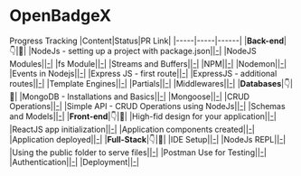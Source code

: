 # OpenBadgeX

Progress Tracking
|Content|Status|PR Link|
|-----|-----|------|
|**Back-end**|👇|🔗|
|NodeJs - setting up a project with package.json||[-](#)|
|NodeJS Modules||[-](#)|
|fs Module||[-](#)|
|Streams and Buffers||[-](#)|
|NPM||[-](#)|
|Nodemon||[-](#)|
|Events in Nodejs||[-](#)|
|Express JS - first route||[-](#)|
|ExpressJS - additional routes||[-](#)|
|Template Engines||[-](#)|
|Partials||[-](#)|
|Middlewares||[-](#)|
|**Databases**|👇|🔗|
|MongoDB - Installations and Basics||[-](#)|
|Mongoose||[-](#)|
|CRUD Operations||[-](#)|
|Simple API - CRUD Operations using NodeJs||[-](#)|
|Schemas and Models||[-](#)|
|**Front-end**|👇|🔗|
|High-fid design for your application||[-](#)|
|ReactJS app initialization||[-](#)|
|Application components created||[-](#)|
|Application deployed||[-](#)|
|**Full-Stack**|👇|🔗|
|IDE Setup||[-](#)|
|NodeJs REPL||[-](#)|
|Using the public folder to serve files||[-](#)|
|Postman Use for Testing||[-](#)|
|Authentication||[-](#)|
|Deployment||[-](#)|